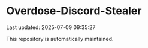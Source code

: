# Overdose-Discord-Stealer

Last updated: 2025-07-09 09:35:27

This repository is automatically maintained.
